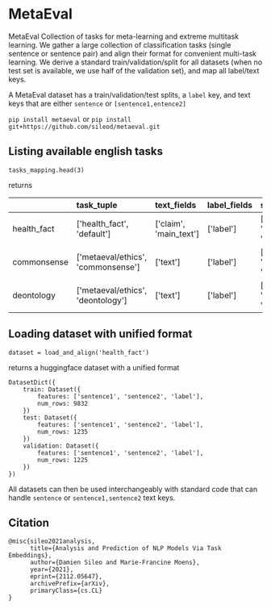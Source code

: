 # MetaEval

MetaEval Collection of tasks for meta-learning and extreme multitask learning. We gather a large collection of classification tasks (single sentence or sentence pair) and align their format for convenient multi-task learning.
We derive a standard train/validation/split for all datasets (when no test set is available, we use half of the validation set), and map all label/text keys. 

A MetaEval dataset has a train/validation/test splits, a `label` key, and text keys that are either `sentence` or `[sentence1,entence2]`

`pip install metaeval`
or
`pip install git+https://github.com/sileod/metaeval.git`


## Listing available english tasks
```from metaeval import tasks_mapping, load_and_align
tasks_mapping.head(3)
```
returns

|             | task_tuple                         | text_fields            | label_fields   | split_keys                      |   num_labels |
|:------------|:-----------------------------------|:-----------------------|:---------------|:--------------------------------|-------------:|
| health_fact | ['health_fact', 'default']         | ['claim', 'main_text'] | ['label']      | ['test', 'train', 'validation'] |            4 |
| commonsense | ['metaeval/ethics', 'commonsense'] | ['text']               | ['label']      | ['test', 'train', 'validation'] |            2 |
| deontology  | ['metaeval/ethics', 'deontology']  | ['text']               | ['label']      | ['test', 'train', 'validation'] |            2 |


## Loading dataset with unified format
```
dataset = load_and_align('health_fact')
```
returns a huggingface dataset with a unified format
```
DatasetDict({
    train: Dataset({
        features: ['sentence1', 'sentence2', 'label'],
        num_rows: 9832
    })
    test: Dataset({
        features: ['sentence1', 'sentence2', 'label'],
        num_rows: 1235
    })
    validation: Dataset({
        features: ['sentence1', 'sentence2', 'label'],
        num_rows: 1225
    })
})
```

All datasets can then be used interchangeably with standard code that can handle `sentence` or `sentence1,sentence2` text keys.


## Citation

```
@misc{sileo2021analysis,
      title={Analysis and Prediction of NLP Models Via Task Embeddings}, 
      author={Damien Sileo and Marie-Francine Moens},
      year={2021},
      eprint={2112.05647},
      archivePrefix={arXiv},
      primaryClass={cs.CL}
}
```
